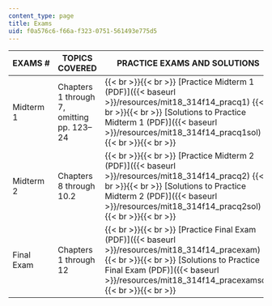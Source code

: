 ```yaml
---
content_type: page
title: Exams
uid: f0a576c6-f66a-f323-0751-561493e775d5
---
```


| EXAMS # | TOPICS COVERED | PRACTICE EXAMS AND SOLUTIONS |
| --- | --- | --- |
| Midterm 1 | Chapters 1 through 7, omitting pp. 123–24 |  {{< br >}}{{< br >}} [Practice Midterm 1 (PDF)]({{< baseurl >}}/resources/mit18_314f14_pracq1) {{< br >}}{{< br >}} [Solutions to Practice Midterm 1 (PDF)]({{< baseurl >}}/resources/mit18_314f14_pracq1sol) {{< br >}}{{< br >}}  |
| Midterm 2 | Chapters 8 through 10.2 |  {{< br >}}{{< br >}} [Practice Midterm 2 (PDF)]({{< baseurl >}}/resources/mit18_314f14_pracq2) {{< br >}}{{< br >}} [Solutions to Practice Midterm 2 (PDF)]({{< baseurl >}}/resources/mit18_314f14_pracq2sol) {{< br >}}{{< br >}}  |
| Final Exam | Chapters 1 through 12 |  {{< br >}}{{< br >}} [Practice Final Exam (PDF)]({{< baseurl >}}/resources/mit18_314f14_pracexam) {{< br >}}{{< br >}} [Solutions to Practice Final Exam (PDF)]({{< baseurl >}}/resources/mit18_314f14_pracexamsol) {{< br >}}{{< br >}}